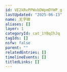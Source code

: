 ```yaml
---
id: VE2kRvPPWxbDWpmDYWP_g
lastUpdated: "2025-06-13"
name: 无字碑
aliases: []
layer: 1
categoryId: cat_1YBqIhJq
tagIds: []
nsfw: false
parent: ""
relatedEntries: []
timelineEvents: []
titledLinks: []
---
```


